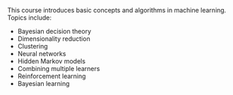 This course introduces basic concepts and algorithms in machine learning. \
Topics include:
* Bayesian decision theory
* Dimensionality reduction
* Clustering
* Neural networks
* Hidden Markov models 
* Combining multiple learners 
* Reinforcement learning 
* Bayesian learning
